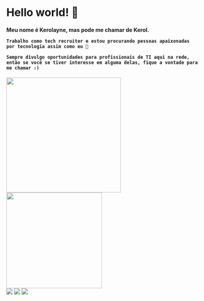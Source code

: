 <!DOCTYPE html>
<html>

</head>
<body>
  <h1>
    <span>Hello world! 👋</span>
  </h1>
  <h4>
    Meu nome é Kerolayne, mas pode me chamar de Kerol. 
	  
    Trabalho como tech recruiter e estou procurando pessoas apaixonadas por tecnologia assim como eu 🔎
    
    Sempre divulgo oportunidades para profissionais de TI aqui na rede, então se você se tiver interesse em alguma delas, fique a vontade para me chamar :)
  </h4>
  <div class="imagem-container">
    <img src="https://user-images.githubusercontent.com/110194786/233264900-e4166eb4-4d1d-4dfd-a9fa-6ef9ab4043e3.png" width="300px">
    <img src="https://badges.devskiller.com/badges/4sDRLPn1nWVk9laCUjqkTW.png" width="250px" />
  </div>
  <div>
    <a href="mailto:kerolayne.barros@dqrtech.com.br"><img src="https://img.shields.io/badge/Gmail-D14836?style=for-the-badge&logo=gmail&logoColor=white" target="_blank"></a>
    <a href="https://www.linkedin.com/in/kerolayne-barros/" target="_blank"><img src="https://img.shields.io/badge/-LinkedIn-%230077B5?style=for-the-badge&logo=linkedin&logoColor=white" target="_blank"></a>
    <a href="https://www.instagram.com/kerolcristinabr/" target="_blank"><img src="https://img.shields.io/badge/-Instagram-%23E4405F?style=for-the-badge&logo=instagram&logoColor=white" target="_blank"></a>
  </div>
</body>
</html>

	

<!---
kerol-barros/kerol-barros is a ✨ special ✨ repository because its `README.md` (this file) appears on your GitHub profile.
You can click the Preview link to take a look at your changes.
--->
